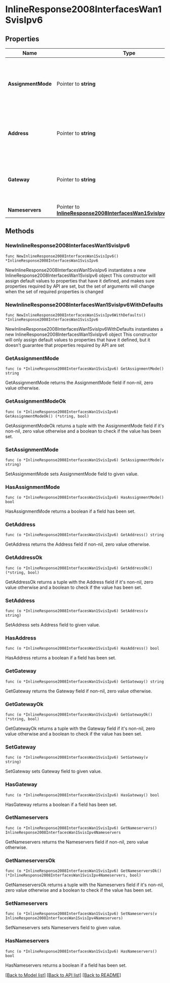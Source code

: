 # InlineResponse2008InterfacesWan1SvisIpv6

## Properties

Name | Type | Description | Notes
------------ | ------------- | ------------- | -------------
**AssignmentMode** | Pointer to **string** | The assignment mode for this SVI. Applies only when PPPoE is disabled. | [optional] 
**Address** | Pointer to **string** | Static address that will override the one(s) received by SLAAC. | [optional] 
**Gateway** | Pointer to **string** | Static gateway that will override the one received by autoconf. | [optional] 
**Nameservers** | Pointer to [**InlineResponse2008InterfacesWan1SvisIpv4Nameservers**](InlineResponse2008InterfacesWan1SvisIpv4Nameservers.md) |  | [optional] 

## Methods

### NewInlineResponse2008InterfacesWan1SvisIpv6

`func NewInlineResponse2008InterfacesWan1SvisIpv6() *InlineResponse2008InterfacesWan1SvisIpv6`

NewInlineResponse2008InterfacesWan1SvisIpv6 instantiates a new InlineResponse2008InterfacesWan1SvisIpv6 object
This constructor will assign default values to properties that have it defined,
and makes sure properties required by API are set, but the set of arguments
will change when the set of required properties is changed

### NewInlineResponse2008InterfacesWan1SvisIpv6WithDefaults

`func NewInlineResponse2008InterfacesWan1SvisIpv6WithDefaults() *InlineResponse2008InterfacesWan1SvisIpv6`

NewInlineResponse2008InterfacesWan1SvisIpv6WithDefaults instantiates a new InlineResponse2008InterfacesWan1SvisIpv6 object
This constructor will only assign default values to properties that have it defined,
but it doesn't guarantee that properties required by API are set

### GetAssignmentMode

`func (o *InlineResponse2008InterfacesWan1SvisIpv6) GetAssignmentMode() string`

GetAssignmentMode returns the AssignmentMode field if non-nil, zero value otherwise.

### GetAssignmentModeOk

`func (o *InlineResponse2008InterfacesWan1SvisIpv6) GetAssignmentModeOk() (*string, bool)`

GetAssignmentModeOk returns a tuple with the AssignmentMode field if it's non-nil, zero value otherwise
and a boolean to check if the value has been set.

### SetAssignmentMode

`func (o *InlineResponse2008InterfacesWan1SvisIpv6) SetAssignmentMode(v string)`

SetAssignmentMode sets AssignmentMode field to given value.

### HasAssignmentMode

`func (o *InlineResponse2008InterfacesWan1SvisIpv6) HasAssignmentMode() bool`

HasAssignmentMode returns a boolean if a field has been set.

### GetAddress

`func (o *InlineResponse2008InterfacesWan1SvisIpv6) GetAddress() string`

GetAddress returns the Address field if non-nil, zero value otherwise.

### GetAddressOk

`func (o *InlineResponse2008InterfacesWan1SvisIpv6) GetAddressOk() (*string, bool)`

GetAddressOk returns a tuple with the Address field if it's non-nil, zero value otherwise
and a boolean to check if the value has been set.

### SetAddress

`func (o *InlineResponse2008InterfacesWan1SvisIpv6) SetAddress(v string)`

SetAddress sets Address field to given value.

### HasAddress

`func (o *InlineResponse2008InterfacesWan1SvisIpv6) HasAddress() bool`

HasAddress returns a boolean if a field has been set.

### GetGateway

`func (o *InlineResponse2008InterfacesWan1SvisIpv6) GetGateway() string`

GetGateway returns the Gateway field if non-nil, zero value otherwise.

### GetGatewayOk

`func (o *InlineResponse2008InterfacesWan1SvisIpv6) GetGatewayOk() (*string, bool)`

GetGatewayOk returns a tuple with the Gateway field if it's non-nil, zero value otherwise
and a boolean to check if the value has been set.

### SetGateway

`func (o *InlineResponse2008InterfacesWan1SvisIpv6) SetGateway(v string)`

SetGateway sets Gateway field to given value.

### HasGateway

`func (o *InlineResponse2008InterfacesWan1SvisIpv6) HasGateway() bool`

HasGateway returns a boolean if a field has been set.

### GetNameservers

`func (o *InlineResponse2008InterfacesWan1SvisIpv6) GetNameservers() InlineResponse2008InterfacesWan1SvisIpv4Nameservers`

GetNameservers returns the Nameservers field if non-nil, zero value otherwise.

### GetNameserversOk

`func (o *InlineResponse2008InterfacesWan1SvisIpv6) GetNameserversOk() (*InlineResponse2008InterfacesWan1SvisIpv4Nameservers, bool)`

GetNameserversOk returns a tuple with the Nameservers field if it's non-nil, zero value otherwise
and a boolean to check if the value has been set.

### SetNameservers

`func (o *InlineResponse2008InterfacesWan1SvisIpv6) SetNameservers(v InlineResponse2008InterfacesWan1SvisIpv4Nameservers)`

SetNameservers sets Nameservers field to given value.

### HasNameservers

`func (o *InlineResponse2008InterfacesWan1SvisIpv6) HasNameservers() bool`

HasNameservers returns a boolean if a field has been set.


[[Back to Model list]](../README.md#documentation-for-models) [[Back to API list]](../README.md#documentation-for-api-endpoints) [[Back to README]](../README.md)


